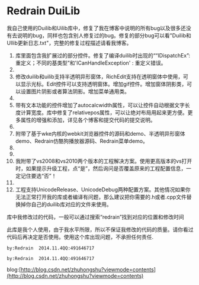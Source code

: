 # Redrain DuiLib
我自己使用的Duilib和Uilib库中，修复了我在博客中说明的所有bug以及很多还没有去说明的bug，同样也包含别人修复过的bug。修复的部分bug可以看"Duilib和UIlib更新日志.txt"，完整的修复过程描述请看我博客。


1. 库里面包含我扩展过的部分控件。修复了编译duilib时出现的““IDispatchEx”: 重定义；不同的基类型”和'ICanHandleException' : 重定义错误。
1. 
1. 修改duilib和uilib支持半透明异形窗体，RichEdit支持在透明窗体中使用，可以显示光标。Edit控件可以支持透明窗体。增加gif控件。增加窗体阴影类，可以设置图片阴影或者算法阴影。增加菜单通用类。
1. 
1. 带有文本功能的控件增加了autocalcwidth属性，可以让控件自动根据文字长度计算宽度。库中修复了relativepos属性，可以让绝对布局用起来更方便。更多属性的增强和添加，详见各个博客和提交代码的提交说明。
1. 
1. 附带了基于wke内核的webkit浏览器控件的源码和demo、半透明异形窗体demo、Redrain仿酷狗播放器源码、Redrain菜单demo。
1. 
1. 
1. 我附带了vs2008和vs2010两个版本的工程解决方案。使用更高版本的vs打开时，如果提示升级工程，点“是”，然后询问是否覆盖原来的工程配置信息，一定记住要选“否”！
1.  
1. 工程支持UnicodeRelease、UnicodeDebug两种配置方案。其他情况如果你无法正常打开我的库或者编译有问题，那么建议把你需要的.h或者.cpp文件替换掉你自己的duilib库对应的文件来使用。

库中我修改过的代码，一般可以通过搜索“redrain”找到对应的位置和修改时间

此库是我个人使用，由于我水平所限，所以不保证我修改的代码的质量。请你看过代码后再决定是否使用。使用这个库出现问题，不承担任何责任.


```
by:Redrain  2014.11.4QQ:491646717
```
    by:Redrain  2014.11.4QQ:491646717

blog:[http://blog.csdn.net/zhuhongshu?viewmode=contents](http://blog.csdn.net/zhuhongshu?viewmode=contents)